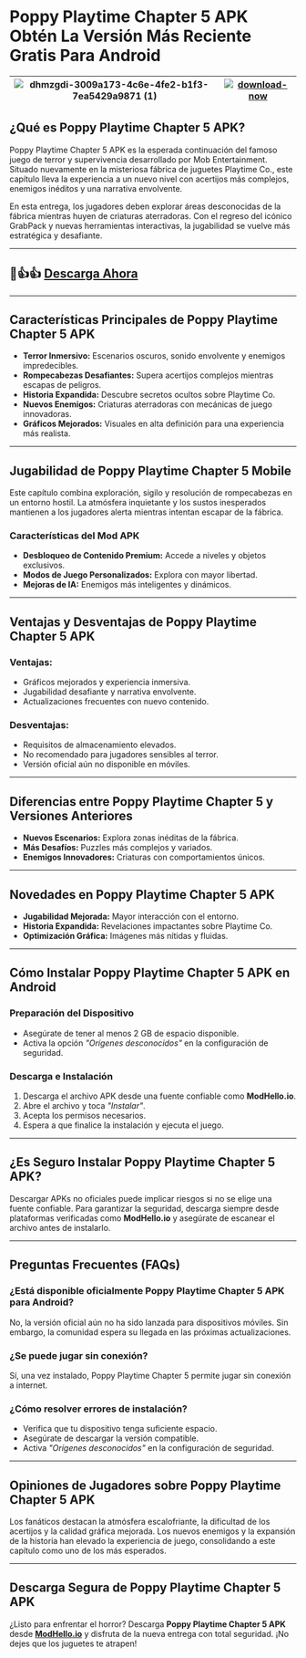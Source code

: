 # Poppy Playtime Chapter 5 APK Obtén La Versión Más Reciente Gratis Para Android

| ![dhmzgdi-3009a173-4c6e-4fe2-b1f3-7ea5429a9871 (1)](https://github.com/user-attachments/assets/1a545d3e-d38c-40b2-ba02-6fb9391b42fd)| [![download-now](https://github.com/user-attachments/assets/22657e67-9d2d-46af-a41a-5d365d2ddc1f)](https://modhello.io/poppy-playtime-chapter-4.html)  |
|:-------------------------------------------------:|-----------------------|

## **¿Qué es Poppy Playtime Chapter 5 APK?**

Poppy Playtime Chapter 5 APK es la esperada continuación del famoso juego de terror y supervivencia desarrollado por Mob Entertainment. Situado nuevamente en la misteriosa fábrica de juguetes Playtime Co., este capítulo lleva la experiencia a un nuevo nivel con acertijos más complejos, enemigos inéditos y una narrativa envolvente.

En esta entrega, los jugadores deben explorar áreas desconocidas de la fábrica mientras huyen de criaturas aterradoras. Con el regreso del icónico GrabPack y nuevas herramientas interactivas, la jugabilidad se vuelve más estratégica y desafiante.

---

## 🎉👍👍 [Descarga Ahora](https://modhello.io/poppy-playtime-chapter-4.html)

---

## **Características Principales de Poppy Playtime Chapter 5 APK**

- **Terror Inmersivo:** Escenarios oscuros, sonido envolvente y enemigos impredecibles.
- **Rompecabezas Desafiantes:** Supera acertijos complejos mientras escapas de peligros.
- **Historia Expandida:** Descubre secretos ocultos sobre Playtime Co.
- **Nuevos Enemigos:** Criaturas aterradoras con mecánicas de juego innovadoras.
- **Gráficos Mejorados:** Visuales en alta definición para una experiencia más realista.

---

## **Jugabilidad de Poppy Playtime Chapter 5 Mobile**

Este capítulo combina exploración, sigilo y resolución de rompecabezas en un entorno hostil. La atmósfera inquietante y los sustos inesperados mantienen a los jugadores alerta mientras intentan escapar de la fábrica.

### **Características del Mod APK**

- **Desbloqueo de Contenido Premium:** Accede a niveles y objetos exclusivos.
- **Modos de Juego Personalizados:** Explora con mayor libertad.
- **Mejoras de IA:** Enemigos más inteligentes y dinámicos.

---

## **Ventajas y Desventajas de Poppy Playtime Chapter 5 APK**

### **Ventajas:**

- Gráficos mejorados y experiencia inmersiva.
- Jugabilidad desafiante y narrativa envolvente.
- Actualizaciones frecuentes con nuevo contenido.

### **Desventajas:**

- Requisitos de almacenamiento elevados.
- No recomendado para jugadores sensibles al terror.
- Versión oficial aún no disponible en móviles.

---

## **Diferencias entre Poppy Playtime Chapter 5 y Versiones Anteriores**

- **Nuevos Escenarios:** Explora zonas inéditas de la fábrica.
- **Más Desafíos:** Puzzles más complejos y variados.
- **Enemigos Innovadores:** Criaturas con comportamientos únicos.

---

## **Novedades en Poppy Playtime Chapter 5 APK**

- **Jugabilidad Mejorada:** Mayor interacción con el entorno.
- **Historia Expandida:** Revelaciones impactantes sobre Playtime Co.
- **Optimización Gráfica:** Imágenes más nítidas y fluidas.

---

## **Cómo Instalar Poppy Playtime Chapter 5 APK en Android**

### **Preparación del Dispositivo**

- Asegúrate de tener al menos 2 GB de espacio disponible.
- Activa la opción *"Orígenes desconocidos"* en la configuración de seguridad.

### **Descarga e Instalación**

1. Descarga el archivo APK desde una fuente confiable como **ModHello.io**.
2. Abre el archivo y toca *"Instalar"*.
3. Acepta los permisos necesarios.
4. Espera a que finalice la instalación y ejecuta el juego.

---

## **¿Es Seguro Instalar Poppy Playtime Chapter 5 APK?**

Descargar APKs no oficiales puede implicar riesgos si no se elige una fuente confiable. Para garantizar la seguridad, descarga siempre desde plataformas verificadas como **ModHello.io** y asegúrate de escanear el archivo antes de instalarlo.

---

## **Preguntas Frecuentes (FAQs)**

### **¿Está disponible oficialmente Poppy Playtime Chapter 5 APK para Android?**

No, la versión oficial aún no ha sido lanzada para dispositivos móviles. Sin embargo, la comunidad espera su llegada en las próximas actualizaciones.

### **¿Se puede jugar sin conexión?**

Sí, una vez instalado, Poppy Playtime Chapter 5 permite jugar sin conexión a internet.

### **¿Cómo resolver errores de instalación?**

- Verifica que tu dispositivo tenga suficiente espacio.
- Asegúrate de descargar la versión compatible.
- Activa *"Orígenes desconocidos"* en la configuración de seguridad.

---

## **Opiniones de Jugadores sobre Poppy Playtime Chapter 5 APK**

Los fanáticos destacan la atmósfera escalofriante, la dificultad de los acertijos y la calidad gráfica mejorada. Los nuevos enemigos y la expansión de la historia han elevado la experiencia de juego, consolidando a este capítulo como uno de los más esperados.

---

## **Descarga Segura de Poppy Playtime Chapter 5 APK**

¿Listo para enfrentar el horror? Descarga **Poppy Playtime Chapter 5 APK** desde **[ModHello.io](https://modhello.io)** y disfruta de la nueva entrega con total seguridad. ¡No dejes que los juguetes te atrapen!

